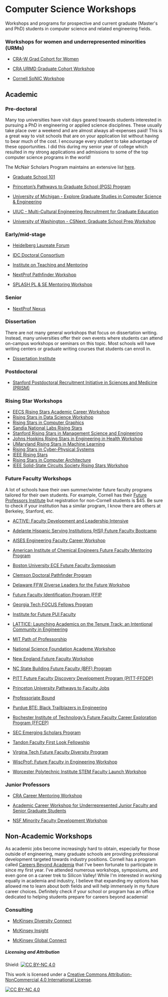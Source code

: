 # Computer Science Workshops
Workshops and programs for prospective and current graduate (Master's and PhD) students in computer science and related engineering fields.


### Workshops for women and underrepresented minorities (URMs)

* [CRA-W Grad Cohort for Women](https://cra.org/cra-w/grad-cohort-workshop/)

* [CRA URMD Graduate Cohort Workshop](https://cra.org/crn/2018/10/applications-open-for-2019-graduate-cohort-workshops/)

* [Cornell SoNIC Workshop](https://www.cs.cornell.edu/content/workshop/sonic)

## Academic

### Pre-doctoral

Many top universities have visit days geared towards students interested in pursuing a PhD in engineering or applied science disciplines. These usually take place over a weekend and are almost always all-expenses paid! This is a great way to visit schools that are on your application list without having to bear much of the cost. I encourage every student to take advantage of these opportunities. I did this during my senior year of college which resulted in my strong applications and admissions to some of the top computer science programs in the world! 

The McNair Scholars Program maintains an extensive list [here](https://mcnairscholars.com/campus-visitations/).

* [Graduate School 101](https://theihs.org/undergraduates/graduate-school-101)

* [Princeton’s Pathways to Graduate School (PGS) Program](https://engineering.princeton.edu/graduate-studies/academic-pathways/prospective-graduate-students)

* [University of Michigan - Explore Graduate Studies in Computer Science & Engineering](https://www.eecs.umich.edu/cse/egs/)

* [UIUC - Multi-Cultural Engineering Recruitment for Graduate Education](https://my.engr.illinois.edu/submit/)

* [University of Washington - CSNext: Graduate School Prep Workshop](https://realitylab.uw.edu/components/csnext.html)


### Early/mid-stage

* [Heidelberg Laureate Forum](https://www.heidelberg-laureate-forum.org/event_2018/)

* [IDC Doctoral Consortium](http://idc.acm.org/2019/doctoral-consortium/)

* [Institute on Teaching and Mentoring](https://instituteonteachingandmentoring.org/)

* [NextProf Pathfinder Workshop](https://nextprofpathfinder.engin.umich.edu/)

* [SPLASH PL & SE Mentoring Workshop](https://2019.splashcon.org/track/splash-2019-PLMW)


### Senior

* [NextProf Nexus](http://nextprofnexus.engin.umich.edu/)


### Dissertation

There are not many general workshops that focus on dissertation writing. Instead, many universities offer their own events where students can attend on-campus workshops or seminars on this topic. Most schools will have writing centers or graduate writing courses that students can enroll in.

* [Dissertation Institute](https://www.dissertationinstitute.com/)


### Postdoctoral

* [Stanford Postdoctoral Recruitment Initiative in Sciences and Medicine (PRISM)](https://postdocs.stanford.edu/PRISM)


### Rising Star Workshops

* [EECS Rising Stars Academic Career Workshop](https://www.eecs.mit.edu/community-equity/rising-stars-in-eecs/)
* [Rising Stars in Data Science Workshop](https://datascience.uchicago.edu/rising-stars/)
* [Rising Stars in Computer Graphics](https://www.wigraph.org/events/2022-rising-stars-workshop/)
* [Sandia National Labs Rising Stars](https://www.sandia.gov/risingstars/)
* [Stanford Rising Stars in Management Science and Engineering](https://msandedei.stanford.edu/events/rising-stars)
* [Johns Hopkins Rising Stars in Engineering in Health Workshop](https://www.bme.jhu.edu/news-events/events/rising-stars-in-engineering-in-health-workshop/)
* [UMaryland Rising Stars in Machine Learning](https://ml.umd.edu/rising-stars)
* [Rising Stars in Cyber-Physical Systems](https://risingstars.linklab.virginia.edu/2022/apply/)
* [IEEE Rising Stars](https://ieee-risingstars.org/2023/)
* [Rising Stars in Computer Architecture](https://www.sigarch.org/rising-stars-in-computer-architecture-risc-a-workshop-recap/)
* [IEEE Solid-State Circuits Society Rising Stars Workshop](https://sscs.ieee.org/women-in-circuits/rising-stars-2020-workshop)


### Future Faculty Workshops

A lot of schools have their own summer/winter future faculty programs tailored for their own students. For example, Cornell has their [Future Professors Institute](http://blogs.cornell.edu/futureprofs/) but registration for non-Cornell students is $45. Be sure to check if your institution has a similar program, I know there are others at Berkeley, Stanford, etc.  

* [ACTIVE: Faculty Development and Leadership Intensive](https://www.colorado.edu/engineering/active)

* [Adelante Hispanic Serving Institutions (HSI) Future Faculty Bootcamp](https://graduatedivision.ucmerced.edu/adelante)

* [AISES Engineering Faculty Career Workshop](https://forms.aises.org/form/aises-engineering-faculty-career)

* [American Institute of Chemical Engineers Future Faculty Mentoring Program](https://www.aiche.org/community/sites/divisions-forums/education-division/future-faculty-programs)

* [Boston University ECE Future Faculty Symposium](http://www.bu.edu/eng/departments/ece/events/ece-emerging-scholars-symposium/)

* [Clemson Doctoral Pathfinder Program](https://www.clemson.edu/inclusion/pathfinder/)

* [Delaware FFW Diverse Leaders for the Future Workshop](https://sites.udel.edu/future-faculty-workshop/)

* [Future Faculty Identification Program (FFIP](https://aspire2.utdallas.edu/about-us/future-faculty-identification-program-ffip/)

* [Georgia Tech FOCUS Fellows Program](https://www.gtri.gatech.edu/georgia-tech-gtri-focus-fellows-program)

* [Institute for Future PUI Faculty](https://sites.lafayette.edu/puiinstitute/)

* [LATTICE: Launching Academics on the Tenure Track: an Intentional Community in Engineering]( https://advance.washington.edu/lattice)

* [MIT Path of Professorship](https://oge.mit.edu/student-support-development/career-planning/path-of-professorship/)
 
* [National Science Foundation Academe Workshop](https://files.constantcontact.com/95a45462201/e9b18938-3d9c-4fc7-a34d-8f9360c6610b.pdf)

* [New England Future Faculty Workshop](https://faculty.northeastern.edu/advance/faculty-recruitment/future-faculty-workshop/)

* [NC State Building Future Faculty (BFF) Program](https://diversity.ncsu.edu/building-future-faculty-program/)

* [PITT Future Faculty Discovery Development Program (PITT-FFDDP)](https://www.engineering.pitt.edu/FFDP/)

* [Princeton University Pathways to Faculty Jobs](https://engineering.princeton.edu/academic-pathways/prospective-faculty)

* [Professoriate Bound](https://blackengineeringphd.org/)

* [Purdue BTE: Black Trailblazers in Engineering](https://engineering.purdue.edu/Engr/AboutUs/News/Events/BTE)

* [Rochester Institute of Technology’s Future Faculty Career Exploration Program (FFCEP)](https://www.rit.edu/academicaffairs/facultyrecruitment/future-faculty-programs/future-faculty-career-exploration-program)

* [SEC Emerging Scholars Program](https://www.thesecu.com/news/sec-provosts-establish-emerging-scholars-program-for-future-faculty/)

* [Tandon Faculty First Look Fellowship](https://engineering.nyu.edu/about/diversity-inclusion/faculty-first-look)

* [Virgina Tech Future Faculty Diversity Program](https://www.inclusive.vt.edu/Programs/FDP.html)

* [WiscProf: Future Faculty in Engineering Workshop](https://wiscprof.engr.wisc.edu/)

* [Worcester Polytechnic Institute STEM Faculty Launch Workshop](https://www.wpi.edu/news/calendar/events/stem-faculty-launch-workshop)


### Junior Professors

* [CRA Career Mentoring Workshop](https://cra.org/career-mentoring-workshop/)

* [Academic Career Workshop for Underrepresented Junior Faculty and Senior Graduate Students](http://www.cmd-it.org/programs/current/acw)

* [NSF Minority Faculty Development Workshop](https://serc.carleton.edu/facultyequity/workshop/2018/2018_mfdw_application.html)



## Non-Academic Workshops
As academic jobs become increasingly hard to obtain, especially for those outside of engineering, many graduate schools are providing professional development targeted towards industry positions. Cornell has a program called [Careers Beyond Academia](https://gradcareers.cornell.edu/) that I've been fortunate to participate in since my first year. I've attended numerous workshops, symposiums, and even gone on a career trek to Silicon Valley! While I'm interested in working equally in academia and industry, I believe that expanding my options has allowed me to learn about both fields and will help immensely in my future career choices. Definitely check if your school or program has an office dedicated to helping students prepare for careers beyond academia!

### Consulting

* [McKinsey Diversity Connect](https://www.mckinsey.com/careers/diversity-connect)

* [McKinsey Insight](https://www.mckinsey.com/careers/students/insight/overview)

* [McKinsey Global Connect](https://www.mckinsey.com/careers/global-connect/overview)


##### Licensing and Attribution
Shield: [![CC BY-NC 4.0][cc-by-nc-shield]][cc-by-nc]

This work is licensed under a
[Creative Commons Attribution-NonCommercial 4.0 International License][cc-by-nc].

[![CC BY-NC 4.0][cc-by-nc-image]][cc-by-nc]

[cc-by-nc]: https://creativecommons.org/licenses/by-nc/4.0/
[cc-by-nc-image]: https://licensebuttons.net/l/by-nc/4.0/88x31.png
[cc-by-nc-shield]: https://img.shields.io/badge/License-CC%20BY--NC%204.0-lightgrey.svg
